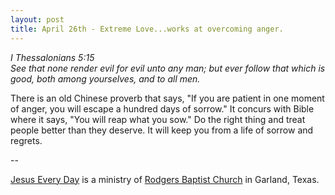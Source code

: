```yaml
---
layout: post
title: April 26th - Extreme Love...works at overcoming anger.
---
```


_I Thessalonians 5:15  
See that none render evil for evil unto any man; but ever follow
that which is good, both among yourselves, and to all men._

There is an old Chinese proverb that says, "If you are patient in
one moment of anger, you will escape a hundred days of sorrow." It
concurs with Bible where it says, "You will reap what you sow." Do
the right thing and treat people better than they deserve. It will
keep you from a life of sorrow and regrets.

 --

<a href=http://jesuseveryday.net>Jesus Every Day</a> is a ministry of <a href=http://rodgersbaptist.net>Rodgers Baptist Church</a> in Garland, Texas.
